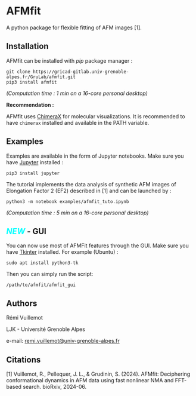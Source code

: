 # AFMfit

A python package for flexible fitting of AFM images [1].

## Installation

AFMfit can be installed with _pip_ package manager :

```
git clone https://gricad-gitlab.univ-grenoble-alpes.fr/GruLab/afmfit.git
pip3 install afmfit
```
_(Computation time : 1 min on a 16-core personal desktop)_

**Recommendation :**

AFMfit uses [ChimeraX](https://www.cgl.ucsf.edu/chimerax) for molecular visualizations. 
It is recommended to have ```chimerax``` installed and available in the PATH variable. 

## Examples

Examples are available in the form of Jupyter notebooks.
Make sure you have [Jupyter](https://jupyter.org/) installed : 
```
pip3 install jupyter
```
The tutorial implements the data analysis of synthetic AFM images of Elongation Factor 2 (EF2) described in [1] and can be launched by :
```
python3 -m notebook examples/afmfit_tuto.ipynb
```
_(Computation time : 5 min on a 16-core personal desktop)_

## <span style="color:cyan"> *NEW*</span> - GUI

You can now use most of AFMFit features through the GUI. Make sure you have [Tkinter](https://docs.python.org/3/library/tkinter.html#module-tkinter) installed. For example (Ubuntu) :
```
sudo apt install python3-tk
```
Then you can simply run the script:
```
/path/to/afmfit/afmfit_gui
```

## Authors

Rémi Vuillemot

LJK - Université Grenoble Alpes 

e-mail: remi.vuillemot@univ-grenoble-alpes.fr

## Citations

[1] Vuillemot, R., Pellequer, J. L., & Grudinin, S. (2024). AFMfit: Deciphering conformational dynamics in AFM data using fast nonlinear NMA and FFT-based search. bioRxiv, 2024-06.
